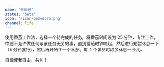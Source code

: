 ```yaml
---
name: "番茄钟"
status: "beta"
icon: "/icon/pomodoro.png"
channel: life
---
```


使用番茄工作法，选择一个待完成的任务，将番茄时间设为 25 分钟，专注工作，中途不允许做任何与该任务无关的事，直到番茄时钟响起，然后进行短暂休息一下（5 分钟就行），然后再开始下一个番茄。每 4 个番茄时段多休息一会儿。

自律使我自由，共勉！
